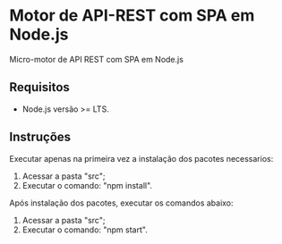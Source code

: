 # Motor de API-REST com SPA em Node.js
Micro-motor de API REST com SPA em Node.js

## Requisitos
* Node.js versão >= LTS.

## Instruções
Executar apenas na primeira vez a instalação dos pacotes necessarios:
1. Acessar a pasta "src";
2. Executar o comando: "npm install".  

Após instalação dos pacotes, executar os comandos abaixo:
1. Acessar a pasta "src";
2. Executar o comando: "npm start".
